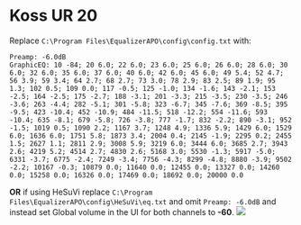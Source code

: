 # Koss UR 20
Replace `C:\Program Files\EqualizerAPO\config\config.txt` with:
```
Preamp: -6.0dB
GraphicEQ: 10 -84; 20 6.0; 22 6.0; 23 6.0; 25 6.0; 26 6.0; 28 6.0; 30 6.0; 32 6.0; 35 6.0; 37 6.0; 40 6.0; 42 6.0; 45 6.0; 49 5.4; 52 4.7; 56 3.9; 59 3.4; 64 2.7; 68 2.7; 73 3.0; 78 2.9; 83 2.5; 89 1.9; 95 1.3; 102 0.5; 109 0.0; 117 -0.5; 125 -1.0; 134 -1.6; 143 -2.1; 153 -2.5; 164 -2.5; 175 -2.7; 188 -3.1; 201 -3.3; 215 -3.5; 230 -3.5; 246 -3.6; 263 -4.4; 282 -5.1; 301 -5.8; 323 -6.7; 345 -7.6; 369 -8.5; 395 -9.5; 423 -10.4; 452 -10.9; 484 -11.5; 518 -12.2; 554 -11.6; 593 -10.4; 635 -8.1; 679 -5.8; 726 -3.8; 777 -1.7; 832 -2.2; 890 -3.1; 952 -1.5; 1019 0.5; 1090 2.2; 1167 3.7; 1248 4.9; 1336 5.9; 1429 6.0; 1529 6.0; 1636 6.0; 1751 5.8; 1873 3.4; 2004 0.4; 2145 -1.9; 2295 0.2; 2455 1.5; 2627 1.1; 2811 2.9; 3008 5.9; 3219 6.0; 3444 6.0; 3685 2.7; 3943 2.6; 4219 5.2; 4514 2.7; 4830 2.6; 5168 3.0; 5530 -1.3; 5917 -5.0; 6331 -3.7; 6775 -2.4; 7249 -3.4; 7756 -4.3; 8299 -4.8; 8880 -3.9; 9502 -2.2; 10167 -0.3; 10879 0.0; 11640 0.0; 12455 0.0; 13327 0.0; 14260 0.0; 15258 0.0; 16326 0.0; 17469 0.0; 18692 0.0; 20000 0.0
```
**OR** if using HeSuVi replace `C:\Program Files\EqualizerAPO\config\HeSuVi\eq.txt` and omit `Preamp: -6.0dB` and instead set Global volume in the UI for both channels to **-60**.
![](https://raw.githubusercontent.com/jaakkopasanen/AutoEq/master/results/Innerfidelity%202017/headphoncecom/onear/Koss%20UR%2020/Koss%20UR%2020.png)